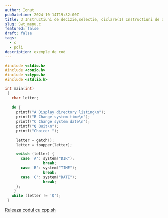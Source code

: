 ```yaml
---
author: Ionut
pubDatetime: 2024-10-14T19:32:00Z 
title: 3 Instructiuni de decizie,selectie, ciclare(1) Instructiuni de decizie,selectie, ciclare Tip0129 Swt_menu.c
slug: Swt_menu.c
featured: false
draft: false
tags:
  - c
  - poli
description: exemple de cod
---
```

```c
#include <stdio.h>
#include <conio.h>
#include <ctype.h>
#include <stdlib.h>

int main(int)
 {
   char letter;
   
   do {
     printf("A Display directory listing\n");
     printf("B Change system time\n");
     printf("C Change system date\n");
     printf("Q Quit\n");
     printf("Choice: ");
     
     letter = getch();     
     letter = toupper(letter);

     switch (letter) {
       case 'A': system("DIR");
                 break;
       case 'B': system("TIME");
                 break;
       case 'C': system("DATE");
                 break;
     };
    }
   while (letter != 'Q');
 }


```
<a href='https://cpp.sh/?source=%23include+%3Cstdio.h%3E%0D%0A%23include+%3Cconio.h%3E%0D%0A%23include+%3Cctype.h%3E%0D%0A%23include+%3Cstdlib.h%3E%0D%0A%0D%0Aint+main%28int%29%0D%0A+%7B%0D%0A+++char+letter%3B%0D%0A+++%0D%0A+++do+%7B%0D%0A+++++printf%28%22A+Display+directory+listing%5Cn%22%29%3B%0D%0A+++++printf%28%22B+Change+system+time%5Cn%22%29%3B%0D%0A+++++printf%28%22C+Change+system+date%5Cn%22%29%3B%0D%0A+++++printf%28%22Q+Quit%5Cn%22%29%3B%0D%0A+++++printf%28%22Choice%3A+%22%29%3B%0D%0A+++++%0D%0A+++++letter+%3D+getch%28%29%3B+++++%0D%0A+++++letter+%3D+toupper%28letter%29%3B%0D%0A%0D%0A+++++switch+%28letter%29+%7B%0D%0A+++++++case+%27A%27%3A+system%28%22DIR%22%29%3B%0D%0A+++++++++++++++++break%3B%0D%0A+++++++case+%27B%27%3A+system%28%22TIME%22%29%3B%0D%0A+++++++++++++++++break%3B%0D%0A+++++++case+%27C%27%3A+system%28%22DATE%22%29%3B%0D%0A+++++++++++++++++break%3B%0D%0A+++++%7D%3B%0D%0A++++%7D%0D%0A+++while+%28letter+%21%3D+%27Q%27%29%3B%0D%0A+%7D%0D%0A%0D%0A' target='_blank'> Ruleaza codul cu cpp.sh </a>